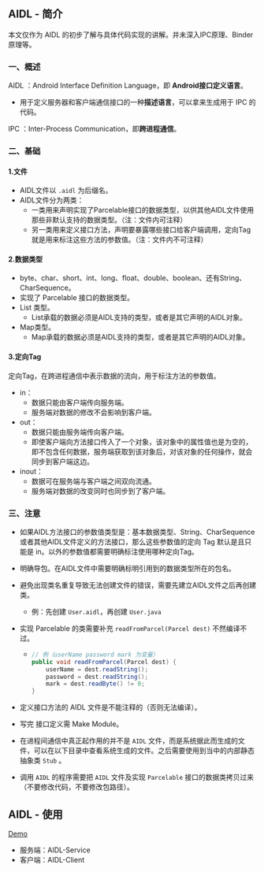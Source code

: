 ## AIDL - 简介

本文仅作为 AIDL 的初步了解与具体代码实现的讲解。并未深入IPC原理、Binder原理等。

### 一、概述

AIDL ：Android Interface Definition Language，即 **Android接口定义语言**。

- 用于定义服务器和客户端通信接口的一种**描述语言**，可以拿来生成用于 IPC 的代码。

IPC ：Inter-Process Communication，即**跨进程通信**。

### 二、基础

#### 1.文件

- AIDL文件以 `.aidl` 为后缀名。
- AIDL文件分为两类：
  - 一类用来声明实现了Parcelable接口的数据类型，以供其他AIDL文件使用那些非默认支持的数据类型。（注：文件内可注释）
  - 另一类用来定义接口方法，声明要暴露哪些接口给客户端调用，定向Tag就是用来标注这些方法的参数值。（注：文件内不可注释）

#### 2.数据类型

- byte、char、short、int、long、float、double、boolean、还有String、CharSequence。
- 实现了 Parcelable 接口的数据类型。
- List 类型。
  - List承载的数据必须是AIDL支持的类型，或者是其它声明的AIDL对象。
- Map类型。
  - Map承载的数据必须是AIDL支持的类型，或者是其它声明的AIDL对象。

#### 3.定向Tag

定向Tag，在跨进程通信中表示数据的流向，用于标注方法的参数值。

- in：
  - 数据只能由客户端传向服务端。
  - 服务端对数据的修改不会影响到客户端。
- out：
  - 数据只能由服务端传向客户端。
  - 即使客户端向方法接口传入了一个对象，该对象中的属性值也是为空的，即不包含任何数据，服务端获取到该对象后，对该对象的任何操作，就会同步到客户端这边。
- inout：
  - 数据可在服务端与客户端之间双向流通。
  - 服务端对数据的改变同时也同步到了客户端。

### 三、注意

- 如果AIDL方法接口的参数值类型是：基本数据类型、String、CharSequence或者其他AIDL文件定义的方法接口，那么这些参数值的定向 Tag 默认是且只能是 in。以外的参数值都需要明确标注使用哪种定向Tag。

- 明确导包。在AIDL文件中需要明确标明引用到的数据类型所在的包名。
- 避免出现类名重复导致无法创建文件的错误，需要先建立AIDL文件之后再创建类。
  - 例：先创建 `User.aidl`，再创建 `User.java`

- 实现 Parcelable 的类需要补充 `readFromParcel(Parcel dest)` 不然编译不过。

  - ```java
    // 例（userName password mark 为变量）
    public void readFromParcel(Parcel dest) {
        userName = dest.readString();
        password = dest.readString();
        mark = dest.readByte() != 0;
    }
    ```

- 定义接口方法的 AIDL 文件是不能注释的（否则无法编译）。

- 写完 接口定义需 Make Module。

- 在进程间通信中真正起作用的并不是 `AIDL` 文件，而是系统据此而生成的文件，可以在以下目录中查看系统生成的文件。之后需要使用到当中的内部静态抽象类 `Stub` 。
- 调用 `AIDL` 的程序需要把 `AIDL` 文件及实现 `Parcelable` 接口的数据类拷贝过来（不要修改代码，不要修改包路径）。

## AIDL - 使用

[Demo](https://github.com/aiybybz/AndroidDemo)

- 服务端：AIDL-Service
- 客户端：AIDL-Client



